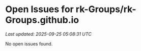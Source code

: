 # Open Issues for rk-Groups/rk-Groups.github.io

*Last updated: 2025-09-25 05:08:31 UTC*

No open issues found.
